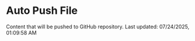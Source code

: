 # Auto Push File

Content that will be pushed to GitHub repository.
Last updated: 07/24/2025, 01:09:58 AM